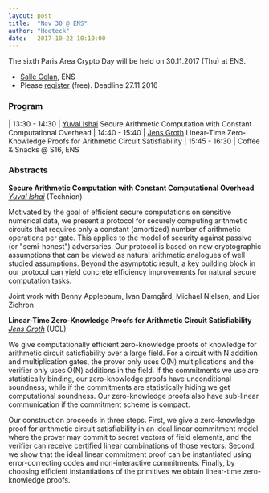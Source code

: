 ```yaml
---
layout: post
title:  "Nov 30 @ ENS"
author: "Hoeteck"
date:   2017-10-22 10:10:00
---
```


The sixth Paris Area Crypto Day will be held on 30.11.2017 (Thu) at
ENS.

* [Salle Celan](http://www.ens.fr/IMG/pdf/Plan_45ULM_RDC.pdf), ENS
* Please [register](https://docs.google.com/forms/d/1S-31XgG6q7iFgNBcOhWh8nSJxij-_VivJfxv4bvscag/viewform) (free). Deadline 27.11.2016

### Program

| 13:30 - 14:30 | [Yuval Ishai](#YI) Secure Arithmetic Computation with Constant Computational Overhead
| 14:40 - 15:40 | [Jens Groth](#JG) Linear-Time Zero-Knowledge Proofs for Arithmetic Circuit Satisfiability
| 15:45&nbsp;-&nbsp;16:30 | Coffee & Snacks @ S16, ENS

### Abstracts

**<a name="YI"></a>Secure Arithmetic Computation with Constant Computational Overhead**<br>
*[Yuval Ishai](http://www.cs.technion.ac.il/~yuvali/)* (Technion)

Motivated by the goal of efficient secure computations on sensitive
numerical data, we present a protocol for securely computing
arithmetic circuits that requires only a constant (amortized) number
of arithmetic operations per gate. This applies to the model of
security against passive (or "semi-honest") adversaries. Our protocol
is based on new cryptographic assumptions that can be viewed as
natural arithmetic analogues of well studied assumptions. Beyond the
asymptotic result, a key building block in our protocol can yield
concrete efficiency improvements for natural secure computation tasks.

Joint work with Benny Applebaum, Ivan Damgård, Michael Nielsen, and Lior Zichron

**<a name="JG"></a>Linear-Time Zero-Knowledge Proofs for Arithmetic Circuit Satisfiability**<br>
*[Jens Groth](http://www0.cs.ucl.ac.uk/staff/j.groth/)* (UCL)

We give computationally efficient zero-knowledge proofs of knowledge
for arithmetic circuit satisfiability over a large field. For a
circuit with N addition and multiplication gates, the prover only uses
O(N) multiplications and the verifier only uses O(N) additions in the
field. If the commitments we use are statistically binding, our
zero-knowledge proofs have unconditional soundness, while if the
commitments are statistically hiding we get computational soundness.
Our zero-knowledge proofs also have sub-linear communication if the
commitment scheme is compact.

Our construction proceeds in three steps. First, we give a
zero-knowledge proof for arithmetic circuit satisfiability in an ideal
linear commitment model where the prover may commit to secret vectors
of field elements, and the verifier can receive certified linear
combinations of those vectors. Second, we show that the ideal linear
commitment proof can be instantiated using error-correcting codes and
non-interactive commitments. Finally, by choosing efficient
instantiations of the primitives we obtain linear-time zero-knowledge
proofs.

